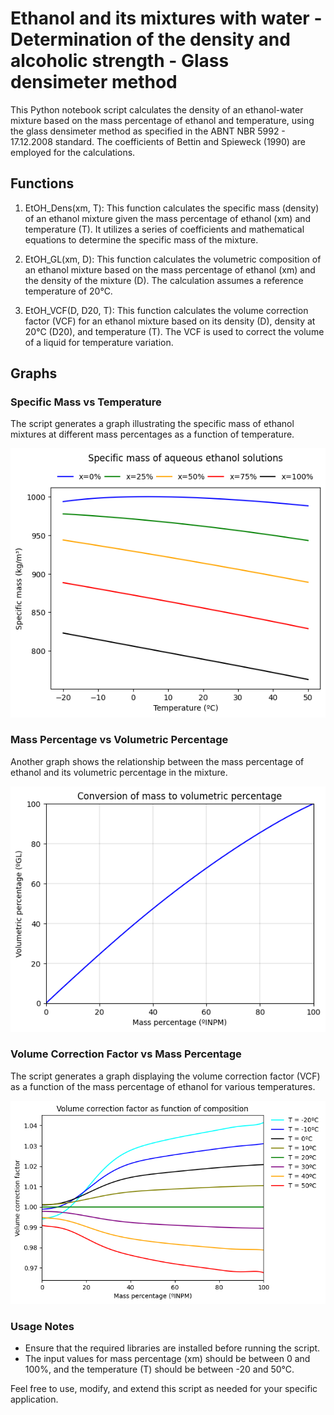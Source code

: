 
# Ethanol and its mixtures with water - Determination of the density and alcoholic strength - Glass densimeter method

This Python notebook script calculates the density of an ethanol-water mixture based on the mass percentage of ethanol and temperature, using the glass densimeter method as specified in the ABNT NBR 5992 - 17.12.2008 standard. The coefficients of Bettin and Spieweck (1990) are employed for the calculations.

## Functions
1. EtOH_Dens(xm, T):
This function calculates the specific mass (density) of an ethanol mixture given the mass percentage of ethanol (xm) and temperature (T). It utilizes a series of coefficients and mathematical equations to determine the specific mass of the mixture.

2. EtOH_GL(xm, D):
This function calculates the volumetric composition of an ethanol mixture based on the mass percentage of ethanol (xm) and the density of the mixture (D). The calculation assumes a reference temperature of 20°C.

3. EtOH_VCF(D, D20, T):
This function calculates the volume correction factor (VCF) for an ethanol mixture based on its density (D), density at 20°C (D20), and temperature (T). The VCF is used to correct the volume of a liquid for temperature variation.


## Graphs
### Specific Mass vs Temperature
The script generates a graph illustrating the specific mass of ethanol mixtures at different mass percentages as a function of temperature.

![spec_mass](images/spec_mass_vs_T.png)

### Mass Percentage vs Volumetric Percentage
Another graph shows the relationship between the mass percentage of ethanol and its volumetric percentage in the mixture.

![conv_mass_vol](images/conv_mass_vol.png)

### Volume Correction Factor vs Mass Percentage
The script generates a graph displaying the volume correction factor (VCF) as a function of the mass percentage of ethanol for various temperatures.

![VCF_mass](images/VCF_inpm.png)


### Usage Notes
- Ensure that the required libraries are installed before running the script.
- The input values for mass percentage (xm) should be between 0 and 100%, and the temperature (T) should be between -20 and 50°C.

Feel free to use, modify, and extend this script as needed for your specific application.